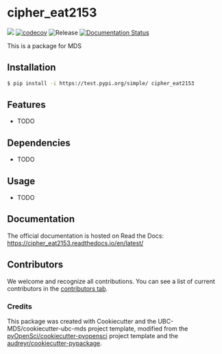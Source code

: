 # cipher_eat2153 

![](https://github.com/elliotttrio/cipher_eat2153/workflows/build/badge.svg) [![codecov](https://codecov.io/gh/elliotttrio/cipher_eat2153/branch/main/graph/badge.svg)](https://codecov.io/gh/elliotttrio/cipher_eat2153) ![Release](https://github.com/elliotttrio/cipher_eat2153/workflows/Release/badge.svg) [![Documentation Status](https://readthedocs.org/projects/cipher_eat2153/badge/?version=latest)](https://cipher_eat2153.readthedocs.io/en/latest/?badge=latest)

This is a package for MDS

## Installation

```bash
$ pip install -i https://test.pypi.org/simple/ cipher_eat2153
```

## Features

- TODO

## Dependencies

- TODO

## Usage

- TODO

## Documentation

The official documentation is hosted on Read the Docs: https://cipher_eat2153.readthedocs.io/en/latest/

## Contributors

We welcome and recognize all contributions. You can see a list of current contributors in the [contributors tab](https://github.com/elliotttrio/cipher_eat2153/graphs/contributors).

### Credits

This package was created with Cookiecutter and the UBC-MDS/cookiecutter-ubc-mds project template, modified from the [pyOpenSci/cookiecutter-pyopensci](https://github.com/pyOpenSci/cookiecutter-pyopensci) project template and the [audreyr/cookiecutter-pypackage](https://github.com/audreyr/cookiecutter-pypackage).
